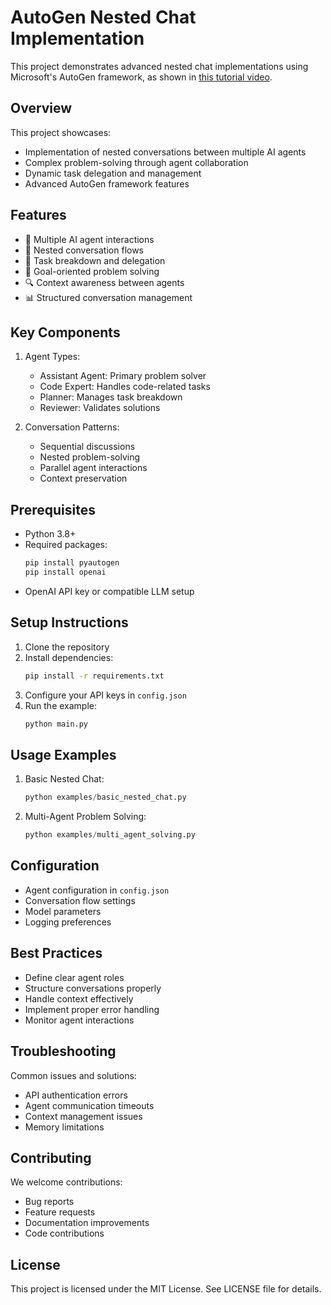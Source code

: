 # AutoGen Nested Chat Implementation

This project demonstrates advanced nested chat implementations using Microsoft's AutoGen framework, as shown in [this tutorial video](https://youtu.be/eEwkQTaRCDs).

## Overview
This project showcases:
- Implementation of nested conversations between multiple AI agents
- Complex problem-solving through agent collaboration
- Dynamic task delegation and management
- Advanced AutoGen framework features

## Features
- 🤖 Multiple AI agent interactions
- 🔄 Nested conversation flows
- 📝 Task breakdown and delegation
- 🎯 Goal-oriented problem solving
- 🔍 Context awareness between agents
- 📊 Structured conversation management

## Key Components
1. Agent Types:
   - Assistant Agent: Primary problem solver
   - Code Expert: Handles code-related tasks
   - Planner: Manages task breakdown
   - Reviewer: Validates solutions
   
2. Conversation Patterns:
   - Sequential discussions
   - Nested problem-solving
   - Parallel agent interactions
   - Context preservation

## Prerequisites
- Python 3.8+
- Required packages:
  ```bash
  pip install pyautogen
  pip install openai
  ```
- OpenAI API key or compatible LLM setup

## Setup Instructions
1. Clone the repository
2. Install dependencies:
   ```bash
   pip install -r requirements.txt
   ```
3. Configure your API keys in `config.json`
4. Run the example:
   ```bash
   python main.py
   ```

## Usage Examples
1. Basic Nested Chat:
   ```python
   python examples/basic_nested_chat.py
   ```
2. Multi-Agent Problem Solving:
   ```python
   python examples/multi_agent_solving.py
   ```

## Configuration
- Agent configuration in `config.json`
- Conversation flow settings
- Model parameters
- Logging preferences

## Best Practices
- Define clear agent roles
- Structure conversations properly
- Handle context effectively
- Implement proper error handling
- Monitor agent interactions

## Troubleshooting
Common issues and solutions:
- API authentication errors
- Agent communication timeouts
- Context management issues
- Memory limitations

## Contributing
We welcome contributions:
- Bug reports
- Feature requests
- Documentation improvements
- Code contributions

## License
This project is licensed under the MIT License. See LICENSE file for details.
